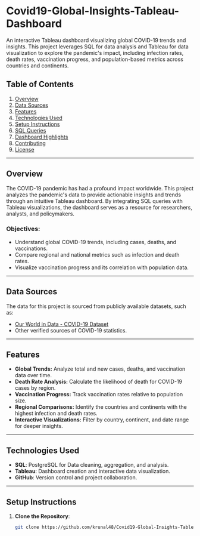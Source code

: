 # Covid19-Global-Insights-Tableau-Dashboard

An interactive Tableau dashboard visualizing global COVID-19 trends and insights. This project leverages SQL for data analysis and Tableau for data visualization to explore the pandemic's impact, including infection rates, death rates, vaccination progress, and population-based metrics across countries and continents.

## Table of Contents

1. [Overview](#overview)
2. [Data Sources](#data-sources)
3. [Features](#features)
4. [Technologies Used](#technologies-used)
5. [Setup Instructions](#setup-instructions)
6. [SQL Queries](#sql-queries)
7. [Dashboard Highlights](#dashboard-highlights)
8. [Contributing](#contributing)
9. [License](#license)

---

## Overview

The COVID-19 pandemic has had a profound impact worldwide. This project analyzes the pandemic's data to provide actionable insights and trends through an intuitive Tableau dashboard. By integrating SQL queries with Tableau visualizations, the dashboard serves as a resource for researchers, analysts, and policymakers.

### Objectives:
- Understand global COVID-19 trends, including cases, deaths, and vaccinations.
- Compare regional and national metrics such as infection and death rates.
- Visualize vaccination progress and its correlation with population data.

---

## Data Sources

The data for this project is sourced from publicly available datasets, such as:
- [Our World in Data - COVID-19 Dataset](https://ourworldindata.org/covid-19-data)
- Other verified sources of COVID-19 statistics.

---

## Features

- **Global Trends:** Analyze total and new cases, deaths, and vaccination data over time.
- **Death Rate Analysis:** Calculate the likelihood of death for COVID-19 cases by region.
- **Vaccination Progress:** Track vaccination rates relative to population size.
- **Regional Comparisons:** Identify the countries and continents with the highest infection and death rates.
- **Interactive Visualizations:** Filter by country, continent, and date range for deeper insights.

---

## Technologies Used

- **SQL**: PostgreSQL for Data cleaning, aggregation, and analysis.
- **Tableau**: Dashboard creation and interactive data visualization.
- **GitHub**: Version control and project collaboration.

---

## Setup Instructions

1. **Clone the Repository**:
   ```bash
   git clone https://github.com/krunal48/Covid19-Global-Insights-Tableau-Dashboard.git

